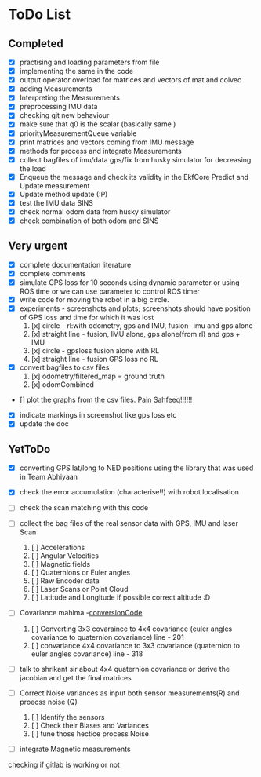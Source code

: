 # ToDo List
## Completed
- [x] practising and loading parameters from file
- [x] implementing the same in the code
- [x] output operator overload for matrices and vectors of mat and colvec
- [x] adding Measurements
- [x] Interpreting the Measurements
- [x] preprocessing IMU data
- [x] checking git new behaviour
- [x] make sure that q0 is the scalar (basically same )
- [x] priorityMeasurementQueue variable
- [x] print matrices and vectors coming from IMU message
- [x] methods for process and integrate Measurements
- [x] collect bagfiles of imu/data gps/fix from husky simulator for decreasing the load
- [x] Enqueue the message and check its validity in the EkfCore Predict and Update measurement
- [x] Update method update (:P)
- [x] test the IMU data SINS
- [x] check normal odom data from husky simulator
- [x] check combination of both odom and SINS

## Very urgent
- [x] complete documentation literature
- [x] complete comments
- [x] simulate GPS loss for 10 seconds using dynamic parameter or using ROS time or we can use parameter to control ROS timer
- [x] write code for moving the robot in a big circle.
- [x] experiments - screenshots and plots; screenshots should have position of GPS loss and time for which it was lost
  1. [x] circle - rl:with odometry, gps and IMU, fusion- imu and gps alone
  1. [x] straight line - fusion, IMU alone, gps alone(from rl) and gps + IMU
  1. [x] circle - gpsloss fusion alone with RL
  1. [x] straight line - fusion GPS loss no RL
- [x] convert bagfiles to csv files
  1. [x] odometry/filtered_map = ground truth
  1. [x] odomCombined
- [] plot the graphs from the csv files. Pain Sahfeeq!!!!!!
- [x] indicate markings in screenshot like gps loss etc
- [x] update the doc

## YetToDo
- [x] converting GPS lat/long to NED positions using the library that was used in Team Abhiyaan
- [x] check the error accumulation (characterise!!) with robot localisation
- [ ] check the scan matching with this code
- [ ] collect the bag files of the real sensor data with GPS, IMU and laser Scan
  1. [ ] Accelerations
  1. [ ] Angular Velocities
  1. [ ] Magnetic fields
  1. [ ] Quaternions or Euler angles
  1. [ ] Raw Encoder data
  1. [ ] Laser Scans or Point Cloud
  1. [ ] Latitude and Longitude if possible correct altitude :D
- [ ] Covariance mahima -[conversionCode](http://www.mira-project.org/MIRA-doc/YawPitchRoll_8h_source.html)
  1. [ ] Converting 3x3 covaraince to 4x4 covariance (euler angles covariance to quaternion covariance) line - 201
  1. [ ] convariance 4x4 covariance to 3x3 covariance (quaternion to euler angles covariance) line - 318
- [ ] talk to shrikant sir about 4x4 quaternion covariance or derive the jacobian and get the final matrices
- [ ] Correct Noise variances as input both sensor measurements(R) and proecss noise (Q)
  1. [ ] Identify the sensors
  1. [ ] Check their Biases and Variances
  1. [ ] tune those hectice process Noise
- [ ] integrate Magnetic measurements


checking if gitlab is working or not
